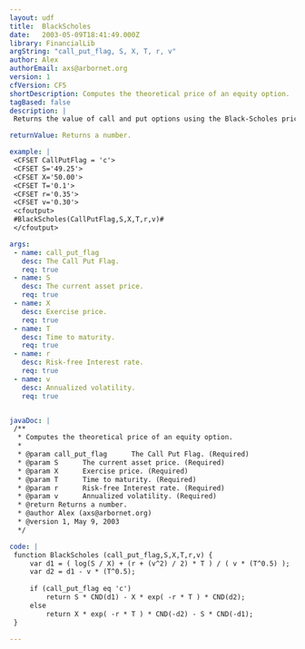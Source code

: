 ```yaml
---
layout: udf
title:  BlackScholes
date:   2003-05-09T18:41:49.000Z
library: FinancialLib
argString: "call_put_flag, S, X, T, r, v"
author: Alex
authorEmail: axs@arbornet.org
version: 1
cfVersion: CF5
shortDescription: Computes the theoretical price of an equity option.
tagBased: false
description: |
 Returns the value of call and put options using the Black-Scholes pricing formula. S is the current asset price, X is the exercise price, r is the risk-free interest rate, T is the time to maturity of the option in years, v is annualized volatility. This code requires the cumulative normal distribution function CND().

returnValue: Returns a number.

example: |
 <CFSET CallPutFlag = 'c'>
 <CFSET S='49.25'>
 <CFSET X='50.00'>
 <CFSET T='0.1'>
 <CFSET r='0.35'>
 <CFSET v='0.30'>
 <cfoutput>
 #BlackScholes(CallPutFlag,S,X,T,r,v)#
 </cfoutput>

args:
 - name: call_put_flag
   desc: The Call Put Flag.
   req: true
 - name: S
   desc: The current asset price.
   req: true
 - name: X
   desc: Exercise price.
   req: true
 - name: T
   desc: Time to maturity.
   req: true
 - name: r
   desc: Risk-free Interest rate.
   req: true
 - name: v
   desc: Annualized volatility.
   req: true


javaDoc: |
 /**
  * Computes the theoretical price of an equity option.
  * 
  * @param call_put_flag      The Call Put Flag. (Required)
  * @param S      The current asset price. (Required)
  * @param X      Exercise price. (Required)
  * @param T      Time to maturity. (Required)
  * @param r      Risk-free Interest rate. (Required)
  * @param v      Annualized volatility. (Required)
  * @return Returns a number. 
  * @author Alex (axs@arbornet.org) 
  * @version 1, May 9, 2003 
  */

code: |
 function BlackScholes (call_put_flag,S,X,T,r,v) {
     var d1 = ( log(S / X) + (r + (v^2) / 2) * T ) / ( v * (T^0.5) );
     var d2 = d1 - v * (T^0.5);
 
     if (call_put_flag eq 'c')
         return S * CND(d1) - X * exp( -r * T ) * CND(d2);
     else
         return X * exp( -r * T ) * CND(-d2) - S * CND(-d1);
 }

---
```



